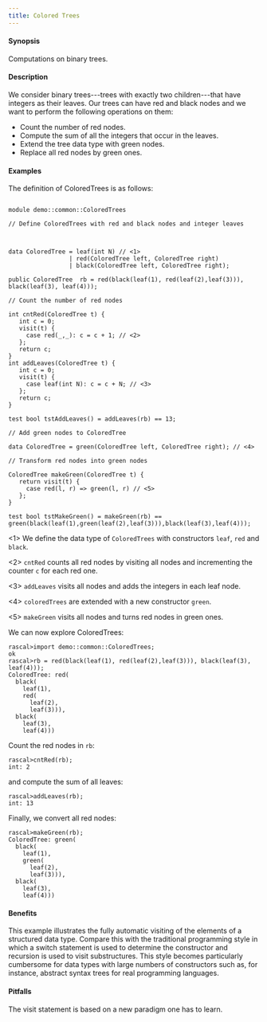 ```yaml
---
title: Colored Trees
---
```


#### Synopsis

Computations on binary trees.

#### Description

We consider binary trees---trees with exactly two children---that have integers as their leaves. 
Our trees can have red and black nodes and we want to perform the following operations on them:

*  Count the number of red nodes.
*  Compute the sum of all the integers that occur in the leaves.
*  Extend the tree data type with green nodes.
*  Replace all red nodes by green ones.

#### Examples

The definition of ColoredTrees is as follows:

```rascal

module demo::common::ColoredTrees

// Define ColoredTrees with red and black nodes and integer leaves



data ColoredTree = leaf(int N) // <1>
                 | red(ColoredTree left, ColoredTree right) 
                 | black(ColoredTree left, ColoredTree right);

public ColoredTree  rb = red(black(leaf(1), red(leaf(2),leaf(3))), black(leaf(3), leaf(4)));
          
// Count the number of red nodes
          
int cntRed(ColoredTree t) {
   int c = 0;
   visit(t) {
     case red(_,_): c = c + 1; // <2>
   };
   return c;
}
int addLeaves(ColoredTree t) {
   int c = 0;
   visit(t) {
     case leaf(int N): c = c + N; // <3>
   };
   return c;
}

test bool tstAddLeaves() = addLeaves(rb) == 13;

// Add green nodes to ColoredTree

data ColoredTree = green(ColoredTree left, ColoredTree right); // <4>

// Transform red nodes into green nodes

ColoredTree makeGreen(ColoredTree t) {
   return visit(t) {
     case red(l, r) => green(l, r) // <5>
   };
}

test bool tstMakeGreen() = makeGreen(rb) == green(black(leaf(1),green(leaf(2),leaf(3))),black(leaf(3),leaf(4)));

```
       
<1> We define the data type of `ColoredTrees` with constructors `leaf`, `red` and `black`.

<2> `cntRed` counts all red nodes by visiting all nodes and incrementing
the counter `c` for each red one.

<3> `addLeaves` visits all nodes and adds the integers in each leaf node.

<4> `coloredTrees` are extended with a new constructor `green`.

<5> `makeGreen` visits all nodes and turns red nodes in green ones.

We can now explore ColoredTrees:

```rascal-shell
rascal>import demo::common::ColoredTrees;
ok
rascal>rb = red(black(leaf(1), red(leaf(2),leaf(3))), black(leaf(3), leaf(4)));
ColoredTree: red(
  black(
    leaf(1),
    red(
      leaf(2),
      leaf(3))),
  black(
    leaf(3),
    leaf(4)))
```
Count the red nodes in `rb`:

```rascal-shell
rascal>cntRed(rb);
int: 2
```
and compute the sum of all leaves:

```rascal-shell
rascal>addLeaves(rb);
int: 13
```
Finally, we convert all red nodes:

```rascal-shell
rascal>makeGreen(rb);
ColoredTree: green(
  black(
    leaf(1),
    green(
      leaf(2),
      leaf(3))),
  black(
    leaf(3),
    leaf(4)))
```

#### Benefits

This example illustrates the fully automatic visiting of the elements of a structured data type.
Compare this with the traditional programming style in which a switch statement is used to determine
the constructor and recursion is used to visit substructures. This style becomes particularly cumbersome
for data types with large numbers of constructors such as, for instance, abstract syntax trees for real
programming languages.

#### Pitfalls

The visit statement is based on a new paradigm one has to learn.


